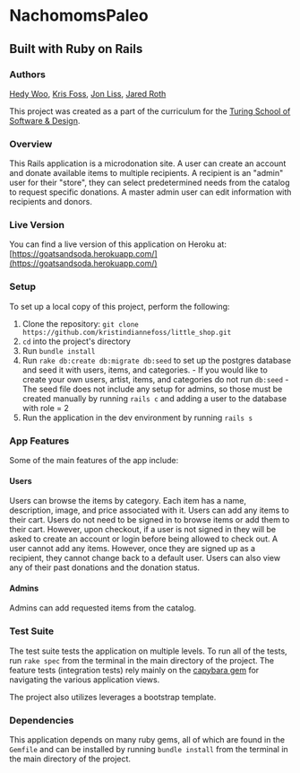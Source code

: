 # NachomomsPaleo
## Built with Ruby on Rails

### Authors
[Hedy Woo](https://github.com/thePaulista), [Kris Foss](https://github.com/kristindiannefoss), [Jon Liss](https://github.com/jdliss), [Jared Roth](https://github.com/JaredRoth)


This project was created as a part of the curriculum for the [Turing School of Software & Design](http://turing.io).

### Overview

This Rails application is a microdonation site. A user can create an account and donate available items to multiple recipients. A recipient is an "admin" user for their "store", they can select predetermined needs from the catalog to request specific donations.  A master admin user can edit information with recipients and donors.   

### Live Version

You can find a live version of this application on Heroku at: [https://goatsandsoda.herokuapp.com/](https://goatsandsoda.herokuapp.com/)

### Setup

To set up a local copy of this project, perform the following:

  1. Clone the repository: `git clone https://github.com/kristindiannefoss/little_shop.git`
  2. `cd` into the project's directory
  3. Run `bundle install`
  4. Run `rake db:create db:migrate db:seed` to set up the postgres database and seed it with users, items, and categories.
    - If you would like to create your own users, artist, items, and categories do not run `db:seed`
    - The seed file does not include any setup for admins, so those must be created manually by running `rails c` and adding a user to the database with role = 2
  5. Run the application in the dev environment by running `rails s`

### App Features

Some of the main features of the app include:

#### Users

Users can browse the items by category. Each item has a name, description, image, and price associated with it. Users can add any items to their cart. Users do not need to be signed in to browse items or add them to their cart. However, upon checkout, if a user is not signed in they will be asked to create an account or login before being allowed to check out. A user cannot add any items.  However, once they are signed up as a recipient, they cannot change back to a default user. Users can also view any of their past donations and the donation status.

#### Admins

Admins can add requested items from the catalog.

### Test Suite

The test suite tests the application on multiple levels. To run all of the tests, run `rake spec` from the terminal in the main directory of the project. The feature tests (integration tests) rely mainly on the [capybara gem](https://github.com/jnicklas/capybara) for navigating the various application views.

The project also utilizes leverages a bootstrap template.

### Dependencies

This application depends on many ruby gems, all of which are found in the `Gemfile` and can be installed by running `bundle install` from the terminal in the main directory of the project.
